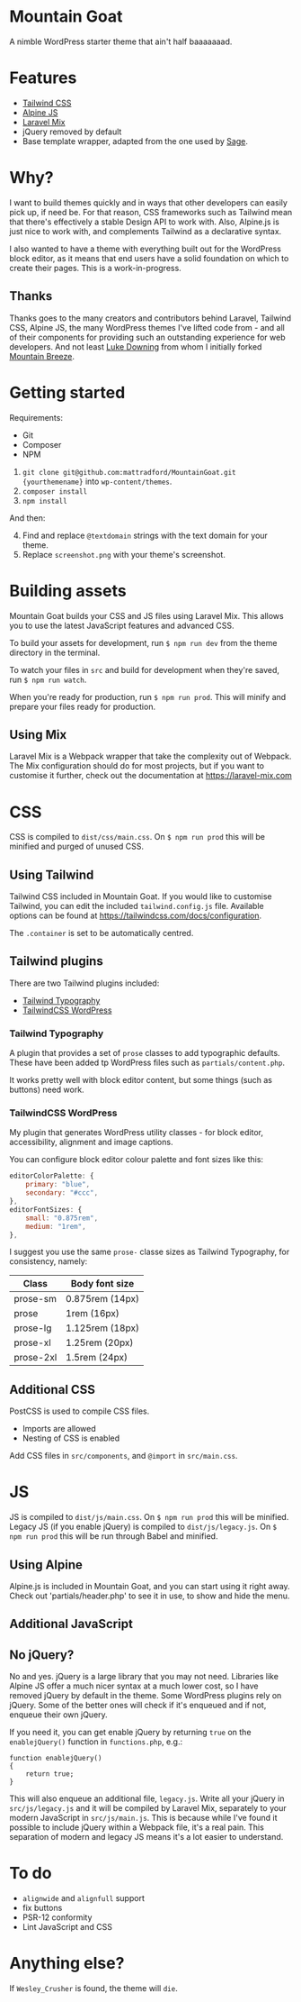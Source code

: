 # Mountain Goat

A nimble WordPress starter theme that ain't half baaaaaaad.

# Features

- [Tailwind CSS](https://tailwindcss.com)
- [Alpine JS](https://github.com/alpinejs/alpine)
- [Laravel Mix](https://laravel-mix.com)
- jQuery removed by default
- Base template wrapper, adapted from the one used by [Sage](https://roots.io/docs/sage/8.x/wrapper/).

# Why?

I want to build themes quickly and in ways that other developers can easily pick up, if need be. For that reason,
CSS frameworks such as Tailwind mean that there's effectively a stable Design API to work with. Also, Alpine.js
is just nice to work with, and complements Tailwind as a declarative syntax.

I also wanted to have a theme with everything built out for the WordPress block editor, as it means that end users
have a solid foundation on which to create their pages. This is a work-in-progress.

## Thanks

Thanks goes to the many creators and contributors behind Laravel, Tailwind CSS, Alpine JS, the many WordPress themes
I've lifted code from - and all of their components for providing such an outstanding experience for web developers.
And not least [Luke Downing](https://github.com/lukeraymonddowning) from whom I initially forked [Mountain Breeze](https://github.com/lukeraymonddowning/MountainBreeze).

# Getting started

Requirements:
- Git
- Composer
- NPM

1) `git clone git@github.com:mattradford/MountainGoat.git {yourthemename}` into `wp-content/themes`.
2) `composer install`
3) `npm install`

And then:

4) Find and replace `@textdomain` strings with the text domain for your theme.
5) Replace `screenshot.png` with your theme's screenshot.

# Building assets

Mountain Goat builds your CSS and JS files using Laravel Mix. This allows you to use the latest
JavaScript features and advanced CSS.

To build your assets for development, run `$ npm run dev` from the theme directory in the terminal.

To watch your files in `src` and build for development when they're saved, run `$ npm run watch`.

When you're ready for production, run `$ npm run prod`. This will minify and prepare your files ready
for production.

## Using Mix

Laravel Mix is a Webpack wrapper that take the complexity out of Webpack. The Mix configuration
should do for most projects, but if you want to customise it further, check out the documentation at
https://laravel-mix.com

# CSS

CSS is compiled to `dist/css/main.css`. On `$ npm run prod` this will be minified and purged of unused CSS.

## Using Tailwind
Tailwind CSS included in Mountain Goat. If you would like to customise Tailwind, you can edit the included `tailwind.config.js` file.
Available options can be found at https://tailwindcss.com/docs/configuration.

The `.container` is set to be automatically centred.

## Tailwind plugins
There are two Tailwind plugins included:

- [Tailwind Typography](https://www.npmjs.com/package/@tailwindcss/typography)
- [TailwindCSS WordPress](https://www.npmjs.com/package/@mattrad/tailwindcss-wordpress)

### Tailwind Typography
A plugin that provides a set of `prose` classes to add typographic defaults. These have been added tp
WordPress files such as `partials/content.php`.

It works pretty well with block editor content, but some things (such as buttons) need work.

### TailwindCSS WordPress
My plugin that generates WordPress utility classes - for block editor, accessibility, alignment and image captions.

You can configure block editor colour palette and font sizes like this:

```js
editorColorPalette: {
    primary: "blue",
    secondary: "#ccc",
},
editorFontSizes: {
    small: "0.875rem",
    medium: "1rem",
},
```

I suggest you use the same `prose-` classe sizes as Tailwind Typography, for consistency, namely:

| Class | Body font size  |
|---|---|
| prose-sm  | 0.875rem (14px)  |
| prose  |  1rem (16px) |
| prose-lg  | 1.125rem (18px)  |
| prose-xl  | 1.25rem (20px)  |
| prose-2xl  | 1.5rem (24px)  |

## Additional CSS
PostCSS is used to compile CSS files.
- Imports are allowed
- Nesting of CSS is enabled

Add CSS files in `src/components`, and `@import` in `src/main.css`.

# JS

JS is compiled to `dist/js/main.css`. On `$ npm run prod` this will be minified.
Legacy JS (if you enable jQuery) is compiled to `dist/js/legacy.js`. On `$ npm run prod` this will be run through Babel and minified.

## Using Alpine
Alpine.js is included in Mountain Goat, and you can start using it right away. Check out 'partials/header.php'
to see it in use, to show and hide the menu.

## Additional JavaScript

## No jQuery?
No and yes. jQuery is a large library that you may not need. Libraries like Alpine JS offer a much
nicer syntax at a much lower cost, so I have removed jQuery by default in the theme. Some WordPress plugins rely
on jQuery. Some of the better ones will check if it's enqueued and if not, enqueue their own jQuery.

If you need it, you can get enable jQuery by returning `true` on the `enablejQuery()` function
in `functions.php`, e.g.:

```
function enablejQuery()
{
    return true;
}
```

This will also enqueue an additional file, `legacy.js`. Write all your jQuery in `src/js/legacy.js` and it will
be compiled by Laravel Mix, separately to your modern JavaScript in `src/js/main.js`. This is because while I've found
it possible to include jQuery within a Webpack file, it's a real pain. This separation of modern and legacy JS
means it's a lot easier to understand.

# To do

- `alignwide` and `alignfull` support
- fix buttons
- PSR-12 conformity
- Lint JavaScript and CSS

# Anything else?

If `Wesley_Crusher` is found, the theme will `die`.

